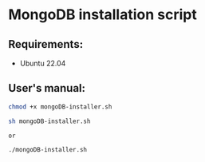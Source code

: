 # MongoDB installation script
## Requirements:
- Ubuntu 22.04

## User's manual:
```bash
chmod +x mongoDB-installer.sh

sh mongoDB-installer.sh

or

./mongoDB-installer.sh
```

